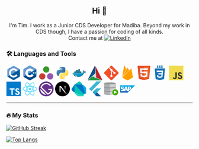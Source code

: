 <h2 align = "center"> Hi 👋</h2>

<p align = "center">
  I'm Tim. I work as a Junior CDS Developer for Madiba. Beyond my work in CDS though, I have a passion for coding of all kinds. <br/>
  Contact me at <a href = "https://www.linkedin.com/in/timtwigg/" target = "_blank"><img src = "https://img.shields.io/badge/LinkedIn-blue?style=for-the-badge&logo=linkedin&logoColor=white" alt = "LinkedIn" height = "20"/></a>
</p>

### 🛠️ Languages and Tools

<div>
  <img src = "https://github.com/devicons/devicon/blob/master/icons/c/c-original.svg" title = "C" alt = "C" width = "40" height = "40"/>
  <img src = "https://github.com/devicons/devicon/blob/master/icons/cplusplus/cplusplus-original.svg" title = "C++" alt = "C++" width = "40" height = "40"/>
  <img src = "https://github.com/devicons/devicon/blob/master/icons/julia/julia-original.svg" title = "Julia" alt = "Julia" width = "40" height = "40"/>
  <img src = "https://github.com/devicons/devicon/blob/master/icons/python/python-original.svg" title = "Python" alt = "Python" width = "40" height = "40"/>
  <img src = "https://github.com/devicons/devicon/blob/master/icons/docker/docker-original.svg" title = "Docker" alt = "Docker" width = "40" height = "40"/>
  <img src = "https://github.com/devicons/devicon/blob/master/icons/cmake/cmake-original.svg" title = "CMake" alt = "CMake" width = "40" height = "40"/>
  <img src = "https://github.com/devicons/devicon/blob/master/icons/git/git-original.svg" title = "Git" alt = "Git" width = "40" height = "40"/>
  <img src = "https://github.com/devicons/devicon/blob/master/icons/firebase/firebase-plain.svg" title = "Firebase" alt = "Firebase" width = "40" height = "40"/>  
  <img src = "https://github.com/devicons/devicon/blob/master/icons/html5/html5-original.svg" title = "HTML" alt = "HTML" width = "40" height = "40"/>
  <img src = "https://github.com/devicons/devicon/blob/master/icons/css3/css3-plain-wordmark.svg" title = "CSS3" alt = "CSS" width = "40" height = "40"/>
  <img src = "https://github.com/devicons/devicon/blob/master/icons/javascript/javascript-original.svg" title = "JavaScript" alt = "JavaScript" width = "40" height = "40"/>
  <img src = "https://github.com/devicons/devicon/blob/master/icons/typescript/typescript-original.svg" title = "TypeScript" alt = "TypeScript" width = "40" height = "40"/>
  <img src = "https://github.com/devicons/devicon/blob/master/icons/react/react-original.svg" title = "React" alt = "React" width = "40" height = "40"/>
  <img src = "https://github.com/devicons/devicon/blob/master/icons/gatsby/gatsby-original.svg" title = "Gatsby" alt = "Gatsby" width = "40" height = "40"/>
  <img src = "https://github.com/devicons/devicon/blob/master/icons/nextjs/nextjs-original.svg" title = "NextJS" alt = "NextJS" width = "40" height = "40"/>
  <img src = "https://github.com/devicons/devicon/blob/master/icons/dart/dart-original.svg" title = "Dart" alt = "Dart" width = "40" height = "40"/>
  <img src = "https://github.com/devicons/devicon/blob/master/icons/flutter/flutter-original.svg" title = "Flutter" alt = "Flutter" width = "40" height = "40"/>
  <img src = "https://github.com/devicons/devicon/blob/master/icons/sqldeveloper/sqldeveloper-original.svg" title = "SQL" alt = "SQL" width = 40 height = 40/>
  <img src = "https://github.com/TimTwigg/TimTwigg/blob/main/sap-icon.svg" title = "SAP" alt = "SAP" width = 40 height = 40/>
</div>

---

### 🔥 My Stats

<a href = "https://git.io/streak-stats"><img src = "http://github-readme-streak-stats.herokuapp.com?user=TimTwigg&theme=dark&mode=weekly" alt = "GitHub Streak"/></a>

[![Top Langs](https://github-readme-stats.vercel.app/api/top-langs/?username=TimTwigg&layout=compact&theme=vision-friendly-dark)](https://github.com/anuraghazra/github-readme-stats)
